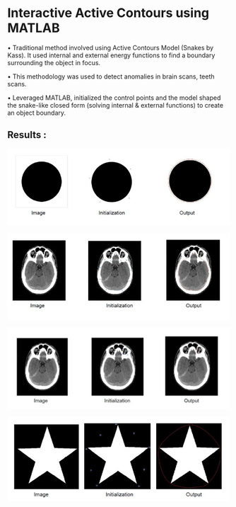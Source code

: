# Interactive Active Contours using MATLAB

• Traditional method involved using Active Contours Model (Snakes by Kass). It used internal and external energy functions to find a boundary surrounding the object in focus. 

• This methodology was used to detect anomalies in brain scans, teeth scans.

• Leveraged MATLAB, initialized the control points and the model shaped the snake-like closed form (solving internal & external functions) to create an object boundary.

## Results :

<p align="center">
  <img width=750 src="/images/res1.JPG">
</p>


<p align="center">
  <img width=750 src="/images/res2.JPG">
</p>

<p align="center">
  <img width=750 src="/images/res4.JPG">
</p>

<p align="center">
  <img width=750 src="/images/res3.JPG">
</p>
